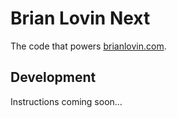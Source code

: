 # Brian Lovin Next

The code that powers [brianlovin.com](https://brianlovin.com).

## Development

Instructions coming soon...
